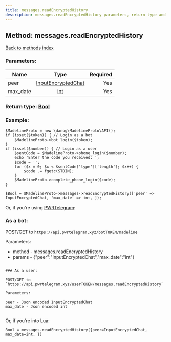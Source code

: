 ```yaml
---
title: messages.readEncryptedHistory
description: messages.readEncryptedHistory parameters, return type and example
---
```

## Method: messages.readEncryptedHistory  
[Back to methods index](index.md)


### Parameters:

| Name     |    Type       | Required |
|----------|:-------------:|---------:|
|peer|[InputEncryptedChat](../types/InputEncryptedChat.md) | Yes|
|max\_date|[int](../types/int.md) | Yes|


### Return type: [Bool](../types/Bool.md)

### Example:


```
$MadelineProto = new \danog\MadelineProto\API();
if (isset($token)) { // Login as a bot
    $MadelineProto->bot_login($token);
}
if (isset($number)) { // Login as a user
    $sentCode = $MadelineProto->phone_login($number);
    echo 'Enter the code you received: ';
    $code = '';
    for ($x = 0; $x < $sentCode['type']['length']; $x++) {
        $code .= fgetc(STDIN);
    }
    $MadelineProto->complete_phone_login($code);
}

$Bool = $MadelineProto->messages->readEncryptedHistory(['peer' => InputEncryptedChat, 'max_date' => int, ]);
```

Or, if you're using [PWRTelegram](https://pwrtelegram.xyz):

### As a bot:

POST/GET to `https://api.pwrtelegram.xyz/botTOKEN/madeline`

Parameters:

* method - messages.readEncryptedHistory
* params - {"peer":"InputEncryptedChat","max_date":"int"}

```

### As a user:

POST/GET to `https://api.pwrtelegram.xyz/userTOKEN/messages.readEncryptedHistory`

Parameters:

peer - Json encoded InputEncryptedChat
max_date - Json encoded int


```

Or, if you're into Lua:

```
Bool = messages.readEncryptedHistory({peer=InputEncryptedChat, max_date=int, })
```

